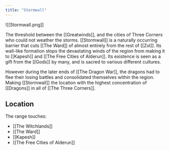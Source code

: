```yaml
---
title: "Stormwall"
---
```

![[Stormwall.png]]

The threshold between the [[Greatwinds]], and the cities of Three Corners who could not weather the storms. [[Stormwall]] is a naturally occurring barrier that cuts [[The Ward]] of almost entirely from the rest of [[Zol]]. Its wall-like formation stops the devastating winds of the region from making it to [[Kapesh]] and [[The Free Cities of Alderun]]. Its existence is seen as a gift from the [[Gods]] by many, and is sacred to various different cultures. 

However during the later ends of [[The Dragon War]], the dragons had to flee their losing battles and consolidated themselves within the region. Making [[Stormwall]] the location with the highest concentration of [[Dragons]] in all of [[The Three Corners]].

## Location
The range touches:
- [[The Witchlands]]
- [[The Ward]]
- [[Kapesh]]
- [[The Free Cities of Alderun]]